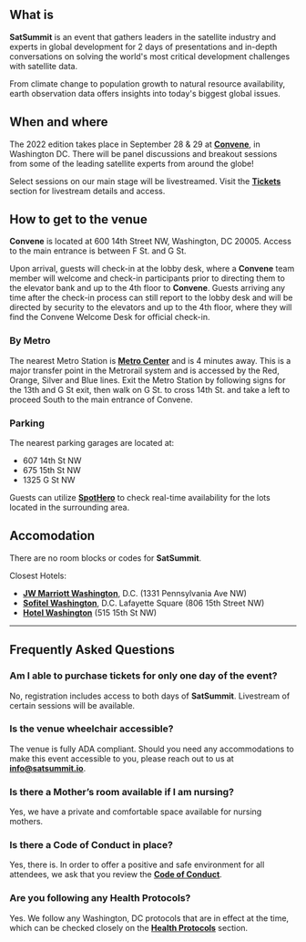 ## What is
**SatSummit** is an event that gathers leaders in the satellite industry and experts in global development for 2 days of presentations and in-depth conversations on solving the world's most critical development challenges with satellite data.

From climate change to population growth to natural resource availability, earth observation data offers insights into today's biggest global issues.

## When and where

The 2022 edition takes place in September 28 & 29 at [**Convene**](https://convene.com/locations/washington-dc/600-14th-street-nw/), in Washington DC. There will be panel discussions and breakout sessions from some of the leading satellite experts from around the globe!

Select sessions on our main stage will be livestreamed. Visit the [**Tickets**](https://2022.satsummit.io/tickets) section for livestream details and access.

<div id="location-map"></div>

## How to get to the venue

**Convene** is located at 600 14th Street NW, Washington, DC 20005. Access to the main entrance is between F St. and G St.

Upon arrival, guests will check-in at the lobby desk, where a **Convene** team member will welcome and check-in participants prior to directing them to the elevator bank and up to the 4th floor to **Convene**. Guests arriving any time after the check-in process can still report to the lobby desk and will be directed by security to the elevators and up to the 4th floor, where they will find the Convene Welcome Desk for official check-in.

### By Metro

The nearest Metro Station is [**Metro Center**](https://www.wmata.com/rider-guide/stations/metro-center.cfm) and is 4 minutes away. This is a major transfer point in the Metrorail system and is accessed by the Red, Orange, Silver and Blue lines. Exit the Metro Station by following signs for the 13th and G St exit, then walk on G St. to cross 14th St. and take a left to proceed South to the main entrance of Convene.

### Parking

The nearest parking garages are located at:
- 607 14th St NW
- 675 15th St NW
- 1325 G St NW

Guests can utilize [**SpotHero**](https://spothero.com/search?latitude=38.8976548&longitude=-77.0322736&search_string=600%2014th%20St%20NW%2C%20Washington%2C%20DC%2C%20USA) to check real-time availability for the lots located in the surrounding area.

## Accomodation

There are no room blocks or codes for **SatSummit**.

Closest Hotels: 
- [**JW Marriott Washington**](https://www.marriott.com/en-us/hotels/wasjw-jw-marriott-washington-dc/overview/), D.C. (1331 Pennsylvania Ave NW)
- [**Sofitel Washington**](https://www.sofitel-washington-dc.com/), D.C. Lafayette Square (806 15th Street NW)
- [**Hotel Washington**](https://www.thehotelwashington.com/) (515 15th St NW)

---

## Frequently Asked Questions

### Am I able to purchase tickets for only one day of the event?

No, registration includes access to both days of **SatSummit**. Livestream of certain sessions will be available.

### Is the venue wheelchair accessible?

The venue is fully ADA compliant. Should you need any accommodations to make this event accessible to you, please reach out to us at [**info@satsummit.io**](mailto:info@satsummit.io).

### Is there a Mother’s room available if I am nursing?

Yes, we have a private and comfortable space available for nursing mothers.

### Is there a Code of Conduct in place?

Yes, there is. In order to offer a positive and safe environment for all attendees, we ask that you review the **[Code of Conduct](/code-of-conduct)**.

### Are you following any Health Protocols?

Yes. We follow any Washington, DC protocols that are in effect at the time, which can be checked closely on the **[Health Protocols](/health-protocols)** section.

